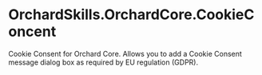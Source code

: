 # OrchardSkills.OrchardCore.CookieConcent
Cookie Consent for Orchard Core. Allows you to add a Cookie Consent message dialog box as required by EU regulation (GDPR).

